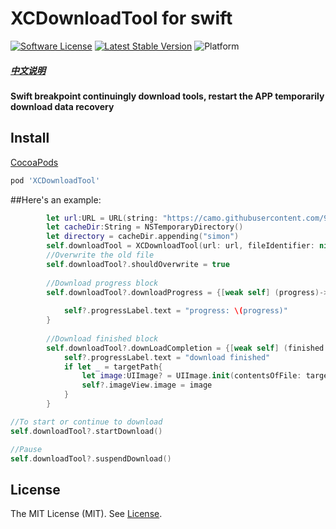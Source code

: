 # XCDownloadTool for swift

[![Software License](https://img.shields.io/badge/license-MIT-brightgreen.svg)](LICENSE.md)
[![Latest Stable Version](http://img.shields.io/cocoapods/v/XCDownloadTool.svg)](https://github.com/wuchun4/XCDownloadTool)
![Platform](http://img.shields.io/cocoapods/p/XCDownloadTool.svg)




##### [中文说明](https://github.com/wuchun4/XCDownloadTool/blob/master/LICENSE)

#### Swift breakpoint continuingly download tools, restart the APP temporarily download data recovery

## Install
[CocoaPods](http://cocoapods.org)

```ruby
pod 'XCDownloadTool'
```

##Here's an example:
```swift
        let url:URL = URL(string: "https://camo.githubusercontent.com/91481851b3130c22fdbb0d3dfb91869fa4bd2174/687474703a2f2f692e696d6775722e636f6d2f30684a384d7a572e676966")!
        let cacheDir:String = NSTemporaryDirectory()
        let directory = cacheDir.appending("simon")
        self.downloadTool = XCDownloadTool(url: url, fileIdentifier: nil, targetDirectory: directory, shouldResume: true)
        //Overwrite the old file
        self.downloadTool?.shouldOverwrite = true
        
        //Download progress block        
        self.downloadTool?.downloadProgress = {[weak self] (progress)-> Void in
            
            self?.progressLabel.text = "progress: \(progress)"
        }
        
        //Download finished block
        self.downloadTool?.downLoadCompletion = {[weak self] (finished:Bool ,targetPath:String?, error:Error?) -> Void in
            self?.progressLabel.text = "download finished"
            if let _ = targetPath{
                let image:UIImage? = UIImage.init(contentsOfFile: targetPath!)
                self?.imageView.image = image
            }
        }
```

```swift
//To start or continue to download
self.downloadTool?.startDownload()
```

```swift
//Pause
self.downloadTool?.suspendDownload()
```

## License

The MIT License (MIT). See [License](https://github.com/wuchun4/XCDownloadTool/blob/master/LICENSE).
